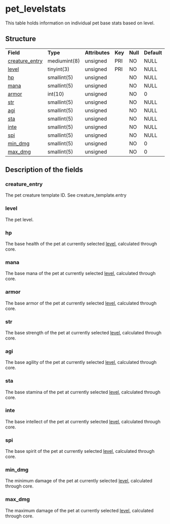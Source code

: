 # pet\_levelstats

This table holds information on individual pet base stats based on level.

## Structure

|                                    |              |                |         |          |             |           |             |
|------------------------------------|--------------|----------------|---------|----------|-------------|-----------|-------------|
| **Field**                          | **Type**     | **Attributes** | **Key** | **Null** | **Default** | **Extra** | **Comment** |
| [creature\_entry](#creature_entry) | mediumint(8) | unsigned       | PRI     | NO       | NULL        |           |             |
| [level](#level)                    | tinyint(3)   | unsigned       | PRI     | NO       | NULL        |           |             |
| [hp](#hp)                          | smallint(5)  | unsigned       |         | NO       | NULL        |           |             |
| [mana](#mana)                      | smallint(5)  | unsigned       |         | NO       | NULL        |           |             |
| [armor](#armor)                    | int(10)      | unsigned       |         | NO       | 0           |           |             |
| [str](#str)                        | smallint(5)  | unsigned       |         | NO       | NULL        |           |             |
| [agi](#agi)                        | smallint(5)  | unsigned       |         | NO       | NULL        |           |             |
| [sta](#sta)                        | smallint(5)  | unsigned       |         | NO       | NULL        |           |             |
| [inte](#inte)                      | smallint(5)  | unsigned       |         | NO       | NULL        |           |             |
| [spi](#spi)                        | smallint(5)  | unsigned       |         | NO       | NULL        |           |             |
| [min_dmg](#min_dmg)                | smallint(5)  | unsigned       |         | NO       | 0           |           |             |
| [max_dmg](#max_dmg)                | smallint(5)  | unsigned       |         | NO       | 0           |           |             |

## Description of the fields

### creature\_entry

The pet creature template ID. See creature\_template.entry

### level

The pet level.

### hp

The base health of the pet at currently selected [level](#level), calculated through core.

### mana

The base mana of the pet at currently selected [level](#level), calculated through core.

### armor

The base armor of the pet at currently selected [level](#level), calculated through core.

### str

The base strength of the pet at currently selected [level](#level), calculated through core.

### agi

The base agility of the pet at currently selected [level](#level), calculated through core.

### sta

The base stamina of the pet at currently selected [level](#level), calculated through core.

### inte

The base intellect of the pet at currently selected [level](#level), calculated through core.

### spi

The base spirit of the pet at currently selected [level](#level), calculated through core.

### min\_dmg

The minimum damage of the pet at currently selected [level](#level), calculated through core.

### max\_dmg

The maximum damage of the pet at currently selected [level](#level), calculated through core.
